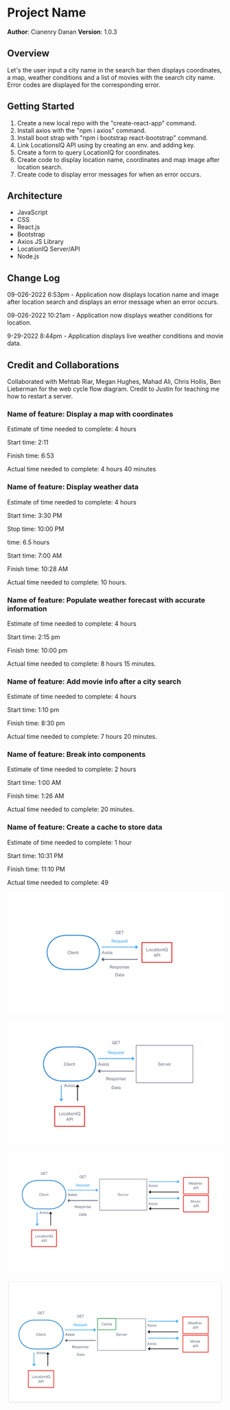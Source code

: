 

# Project Name

**Author**: Cianenry Danan
**Version**: 1.0.3

## Overview

Let's the user input a city name in the search bar then displays coordinates, a map, weather conditions and a list of movies with the search city name. Error codes are displayed for the corresponding error.

## Getting Started

1. Create a new local repo with the "create-react-app" command.
2. Install axios with the "npm i axios" command.
3. Install boot strap with "npm i bootstrap react-bootstrap" command.
4. Link LocationsIQ API using by creating an env. and adding key.
5. Create a form to query LocationIQ for coordinates.
6. Create code to display location name, coordinates and map image after location search.
7. Create code to display error messages for when an error occurs.

## Architecture
<!-- Provide a detailed description of the application design. What technologies (languages, libraries, etc) you're using, and any other relevant design information. -->
* JavaScript
* CSS
* React.js
* Bootstrap
* Axios JS Library
* LocationIQ Server/API
* Node.js

## Change Log

09-026-2022 6:53pm - Application now displays location name and image after location search and displays an error message when an error occurs.

09-026-2022 10:21am - Application now displays weather conditions for location.

9-29-2022 8:44pm - Application displays live weather conditions and movie data.

## Credit and Collaborations

Collaborated with Mehtab Riar, Megan Hughes, Mahad Ali, Chris Hollis, Ben Lieberman for the web cycle flow diagram.
Credit to Justin  for teaching me how to restart a server.

### Name of feature: Display a map with coordinates

Estimate of time needed to complete: 4 hours

Start time: 2:11

Finish time: 6:53

Actual time needed to complete: 4 hours 40 minutes

### Name of feature: Display weather data

Estimate of time needed to complete: 4 hours

Start time: 3:30 PM

Stop time: 10:00 PM

time: 6.5 hours

Start time: 7:00 AM

Finish time: 10:28 AM

Actual time needed to complete: 10 hours.

### Name of feature: Populate weather forecast with accurate information

Estimate of time needed to complete: 4 hours

Start time: 2:15 pm

Finish time: 10:00 pm

Actual time needed to complete: 8 hours 15 minutes.

### Name of feature: Add movie info after a city search

Estimate of time needed to complete: 4 hours

Start time: 1:10 pm

Finish time: 8:30 pm

Actual time needed to complete: 7 hours 20 minutes.

### Name of feature: Break into components

Estimate of time needed to complete: 2 hours

Start time: 1:00 AM

Finish time: 1:26 AM

Actual time needed to complete: 20 minutes.

### Name of feature: Create a cache to store data

Estimate of time needed to complete: 1 hour

Start time: 10:31 PM

Finish time: 11:10 PM

Actual time needed to complete: 49

![WWRC Lab-06](./src/img/WRRC-6.png)

![WWRC Lab-07](./src/img/WRRC-7.png)

![WWRC Lab-08](./src/img/WRRC-8.png)

![WWRC Lab-10](./src/img/WRRC-10.png)
